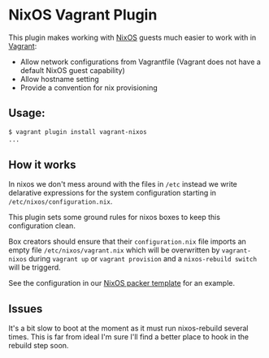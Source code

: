 # NixOS Vagrant Plugin

This plugin makes working with [NixOS](http://nixos.org) guests much easier to work with in [Vagrant](http://www.vagrantup.com):

* Allow network configurations from Vagrantfile (Vagrant does not have a default NixOS guest capability)
* Allow hostname setting
* Provide a convention for nix provisioning

## Usage:

```bash
$ vagrant plugin install vagrant-nixos
...
```

## How it works

In nixos we don't mess around with the files in `/etc` instead we write delarative expressions for the system configuration starting in `/etc/nixos/configuration.nix`.

This plugin sets some ground rules for nixos boxes to keep this configuration clean.

Box creators should ensure that their `configuration.nix` file imports an empty file `/etc/nixos/vagrant.nix` which will be overwritten by `vagrant-nixos` during `vagrant up` or `vagrant provision` and a `nixos-rebuild switch` will be triggerd.

See the configuration in our [NixOS packer template](http://github.com/oxdi/nixos) for an example.

## Issues

It's a bit slow to boot at the moment as it must run nixos-rebuild several times. This is far from ideal I'm sure I'll find a better place to hook in the rebuild step soon.

